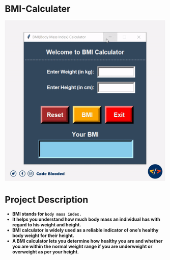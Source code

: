 # BMI-Calculater

![BMI calc](./__BMI_.gif)

# Project Description

- **BMI stands for `body mass index.`**
- **It helps you understand how much body mass an individual has with regard to his weight and height.**
- **BMI calculator is widely used as a reliable indicator of one’s healthy body weight for their height.**
- **A BMI calculator lets you determine how healthy you are and whether you are within the normal weight range if you are underweight or overweight as per your height.**



